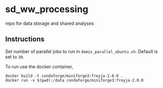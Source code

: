 # sd_ww_processing
repo for data storage and shared analyses

## Instructions


Set number of parallel jobs to run in `demix_parallel_ubuntu.sh`. Default is set to `30`.

To run use the docker container,

```
docker build -t condaforge/miniforge3:freyja-2.0.0 .
docker run -v $(pwd):/data condaforge/miniforge3:freyja-2.0.0
```
